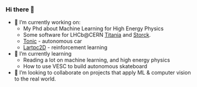 ### Hi there 👋



- 🔭 I’m currently working on:
  - My Phd about Machine Learning for High Energy Physics
  - Some software for LHCb@CERN [Titania](https://gitlab.cern.ch/mmajewsk/titania) and [Storck](https://gitlab.cern.ch/mmajewsk/storck).
  - [Tonic](https://github.com/mmajewsk/Tonic) - autonomous car
  - [Lartpc2D](https://github.com/mmajewsk/gym-lartpc2d) - reinforcement learning
- 🌱 I’m currently learning
  - Reading a lot on machine learning, and high energy physics
  - How to use VESC to build autonomous skateboard
- 👯 I’m looking to collaborate on projects that apply ML & computer vision to the real world.

<!--
**mmajewsk/mmajewsk** is a ✨ _special_ ✨ repository because its `README.md` (this file) appears on your GitHub profile.

- 🤔 I’m looking for help with ...
- 💬 Ask me about ...
- 📫 How to reach me: ...
- 😄 Pronouns: ...
- ⚡ Fun fact: ...
-->

